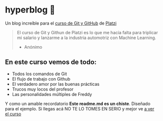 # hyperblog 💚
Un blog increíble para el [curso de Git y GitHub](https://platzi.com/cursos/git-github/ "Curso de Git y GitHub") de [Platzi](https://platzi.com/ "Platzi")
>El curso de Git y Githun de Platzi es lo que me hacía falta para triplicar mi salario y lanzarme a la industria automotriz con Machine Learning.
> - Anónimo

## En este curso vemos de todo:
* Todos los comandos de Git
* El flujo de trabajo con Github
* El verdadero amor por las buenas prácticas
* Trucos muy locos del profesor
* Las personalidades múltiples de Freddy

Y como un amable recordatorio **Este readme.md es un chiste**. Diseñado para el ejemplo. Si llegas acá NO TE LO TOMES EN SERIO y mejor ve [a ver el curso](https://platzi.com/cursos/git-github/ "A ver el curso")